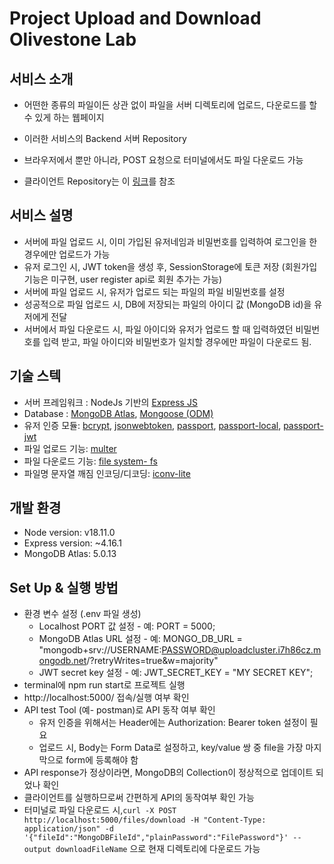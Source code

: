 # **Project Upload and Download Olivestone Lab**

## 서비스 소개

- 어떤한 종류의 파일이든 상관 없이 파일을 서버 디렉토리에 업로드, 다운로드를 할 수 있게 하는 웹페이지

- 이러한 서비스의 Backend 서버 Repository
- 브라우저에서 뿐만 아니라, POST 요청으로 터미널에서도 파일 다운로드 가능
- 클라이언트 Repository는 이 [링크]()를 참조

## 서비스 설명

- 서버에 파일 업로드 시, 이미 가입된 유저네임과 비밀번호를 입력하여 로그인을 한 경우에만 업로드가 가능
- 유저 로그인 시, JWT token을 생성 후, SessionStorage에 토큰 저장 (회원가입 기능은 미구현, user register api로 회원 추가는 가능)
- 서버에 파일 업로드 시, 유저가 업로드 되는 파일의 파일 비밀번호를 설정
- 성공적으로 파일 업로드 시, DB에 저장되는 파일의 아이디 값 (MongoDB id)을 유저에게 전달
- 서버에서 파일 다운로드 시, 파일 아이디와 유저가 업로드 할 때 입력하였던 비밀번호를 입력 받고, 파일 아이디와 비밀번호가 일치할 경우에만 파일이 다운로드 됨.

## 기술 스텍

- 서버 프레임워크 : NodeJs 기반의 [Express JS](https://expressjs.com/)
- Database : [MongoDB Atlas](https://www.mongodb.com/atlas), [Mongoose (ODM)](https://mongoosejs.com/docs/guide.html)
- 유저 인증 모듈: [bcrypt](https://www.npmjs.com/package/bcrypt), [jsonwebtoken](https://www.npmjs.com/package/jsonwebtoken), [passport](https://www.passportjs.org/docs/), [passport-local](https://www.passportjs.org/howtos/password/), [passport-jwt](http://www.passportjs.org/packages/passport-jwt/)
- 파일 업로드 기능: [multer](https://github.com/expressjs/multer/blob/master/README.md)
- 파일 다운로드 기능: [file system- fs](https://nodejs.org/api/fs.html#filehandlecreatereadstreamoptions)
- 파일명 문자열 깨짐 인코딩/디코딩: [iconv-lite](https://github.com/ashtuchkin/iconv-lite)

## 개발 환경

- Node version: v18.11.0
- Express version: ~4.16.1
- MongoDB Atlas: 5.0.13

## Set Up & 실행 방법

- 환경 변수 설정 (.env 파일 생성)
  - Localhost PORT 값 설정 - 예: PORT = 5000;
  - MongoDB Atlas URL 설정 - 예: MONGO_DB_URL = "mongodb+srv://USERNAME:PASSWORD@uploadcluster.i7h86cz.mongodb.net/?retryWrites=true&w=majority"
  - JWT secret key 설정 - 예: JWT_SECRET_KEY = "MY SECRET KEY";
- terminal에 npm run start로 프로젝트 실행
- http://localhost:5000/ 접속/실행 여부 확인
- API test Tool (예- postman)로 API 동작 여부 확인
  - 유저 인증을 위해서는 Header에는 Authorization: Bearer token 설정이 필요
  - 업로드 시, Body는 Form Data로 설정하고, key/value 쌍 중 file을 가장 마지막으로 form에 등록해야 함
- API response가 정상이라면, MongoDB의 Collection이 정상적으로 업데이트 되었나 확인
- 클라이언트를 실행하므로써 간편하게 API의 동작여부 확인 가능
- 터미널로 파일 다운로드 시,`curl -X POST http://localhost:5000/files/download -H "Content-Type: application/json" -d '{"fileId":"MongoDBFileId","plainPassword":"FilePassword"}' --output downloadFileName` 으로 현재 디렉토리에 다운로드 가능
